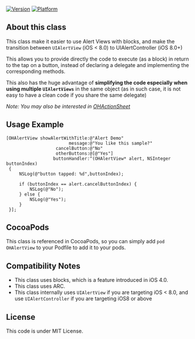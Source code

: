 [![Version](http://cocoapod-badges.herokuapp.com/v/OHAlertView/badge.png)](http://cocoadocs.org/docsets/OHAlertView)
[![Platform](http://cocoapod-badges.herokuapp.com/p/OHAlertView/badge.png)](http://cocoadocs.org/docsets/OHAlertView)


## About this class

This class make it easier to use Alert Views with blocks, and make the transition between `UIAlertView` (iOS < 8.0) to UIAlertController (iOS 8.0+)

This allows you to provide directly the code to execute (as a block) in return to the tap on a button,
instead of declaring a delegate and implementing the corresponding methods.

This also has the huge advantage of **simplifying the code especially when using multiple `UIAlertViews`** in the same object (as in such case, it is not easy to have a clean code if you share the same delegate)

_Note: You may also be interested in [OHActionSheet](https://github.com/AliSoftware/OHActionSheet)_

## Usage Example

    [OHAlertView showAlertWithTitle:@"Alert Demo"
                            message:@"You like this sample?"
                       cancelButton:@"No"
                       otherButtons:@[@"Yes"]
                      buttonHandler:^(OHAlertView* alert, NSInteger buttonIndex)
     {
         NSLog(@"button tapped: %d",buttonIndex);
     
         if (buttonIndex == alert.cancelButtonIndex) {
             NSLog(@"No");
         } else {
             NSLog(@"Yes");
         }
     }];
     

## CocoaPods

This class is referenced in CocoaPods, so you can simply add `pod OHAlertView` to your Podfile to add it to your pods.

## Compatibility Notes

* This class uses blocks, which is a feature introduced in iOS 4.0.
* This class uses ARC.
* This class internally uses `UIAlertView` if you are targeting iOS < 8.0, and use `UIAlertController` if you are targeting iOS8 or above

## License

This code is under MIT License.
